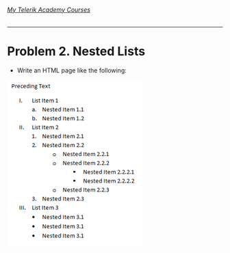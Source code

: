 ###### [My Telerik Academy Courses](https://github.com/nikolovdeyan/TelerikAcademy) 
-------------------------------------

Problem 2. Nested Lists
=================

*	Write an HTML page like the following:

![picture2](./resources/task2.png)